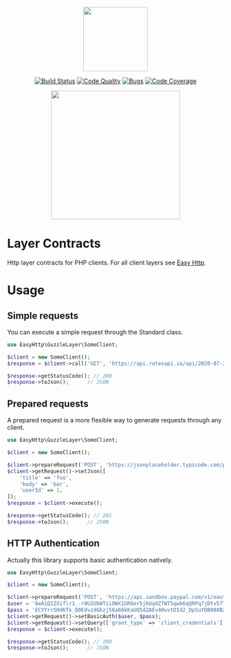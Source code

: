<p align="center"><img src="https://blog.pleets.org/img/articles/easy-http-logo.png" height="150"></p>

<p align="center">
<a href="https://travis-ci.org/easy-http/layer-contracts"><img src="https://travis-ci.org/easy-http/layer-contracts.svg?branch=master" alt="Build Status"></a>
<a href="https://scrutinizer-ci.com/g/easy-http/layer-contracts"><img src="https://img.shields.io/scrutinizer/g/easy-http/layer-contracts.svg" alt="Code Quality"></a>
<a href="https://sonarcloud.io/dashboard?id=easy-http_layer-contracts"><img src="https://sonarcloud.io/api/project_badges/measure?project=easy-http_layer-contracts&metric=security_rating" alt="Bugs"></a>
<a href="https://scrutinizer-ci.com/g/easy-http/layer-contracts/?branch=master"><img src="https://scrutinizer-ci.com/g/easy-http/layer-contracts/badges/coverage.png?b=master" alt="Code Coverage"></a>
</p>

<p align="center"><img src="https://blog.pleets.org/img/articles/easy-http-contracts.png" height="300"></p>

# Layer Contracts

Http layer contracts for PHP clients. For all client layers see [Easy Http](https://github.com/easy-http).

# Usage

## Simple requests

You can execute a simple request through the Standard class. 

```php
use EasyHttp\GuzzleLayer\SomeClient;

$client = new SomeClient();
$response = $client->call('GET', 'https://api.ratesapi.io/api/2020-07-24/?base=USD');

$response->getStatusCode(); // 200
$response->toJson();      // JSON
```

## Prepared requests

A prepared request is a more flexible way to generate requests through any client.

```php
use EasyHttp\GuzzleLayer\SomeClient;

$client = new SomeClient();

$client->prepareRequest('POST', 'https://jsonplaceholder.typicode.com/posts');
$client->getRequest()->setJson([
    'title' => 'foo',
    'body' => 'bar',
    'userId' => 1,
]);
$response = $client->execute();

$response->getStatusCode(); // 201
$response->toJson();      // JSON
```

## HTTP Authentication

Actually this library supports basic authentication natively.

```php
use EasyHttp\GuzzleLayer\SomeClient;

$client = new SomeClient();

$client->prepareRequest('POST', 'https://api.sandbox.paypal.com/v1/oauth2/token');
$user = 'AeA1QIZXiflr1_-r0U2UbWTziOWX1GRQer5jkUq4ZfWT5qwb6qQRPq7jDtv57TL4POEEezGLdutcxnkJ';
$pass = 'ECYYrrSHdKfk_Q0EdvzdGkzj58a66kKaUQ5dZAEv4HvvtDId2_DpSuYDB088BZxGuMji7G4OFUnPog6p';
$client->getRequest()->setBasicAuth($user, $pass);
$client->getRequest()->setQuery(['grant_type' => 'client_credentials']);
$response = $client->execute();

$response->getStatusCode(); // 200
$response->toJson();      // JSON
```